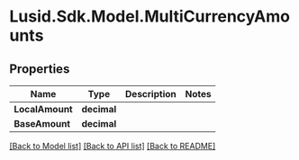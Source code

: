 # Lusid.Sdk.Model.MultiCurrencyAmounts

## Properties

Name | Type | Description | Notes
------------ | ------------- | ------------- | -------------
**LocalAmount** | **decimal** |  | 
**BaseAmount** | **decimal** |  | 

[[Back to Model list]](../README.md#documentation-for-models) [[Back to API list]](../README.md#documentation-for-api-endpoints) [[Back to README]](../README.md)

